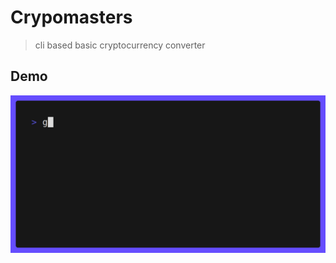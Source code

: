 # Crypomasters

> cli based basic cryptocurrency converter

## Demo

![demo gif](./assets/demo.gif)
